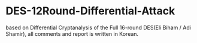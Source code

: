 # DES-12Round-Differential-Attack
based on Differential Cryptanalysis of the Full 16-round DES(Eli Biham / Adi Shamir), all comments and report is written in Korean.
